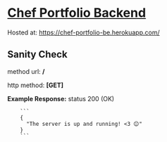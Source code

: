 # [Chef Portfolio Backend](https://chef-portfolio-be.herokuapp.com/)

Hosted at: https://chef-portfolio-be.herokuapp.com/

## Sanity Check

method url: **/**

http method: **[GET]**

**Example Response:** 
        status 200 (OK)

        ```
        {
          "The server is up and running! <3 😊"  
        }
        ```